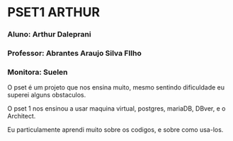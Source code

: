 # PSET1 ARTHUR
### Aluno: Arthur Daleprani
### Professor: Abrantes Araujo Silva FIlho
### Monitora: Suelen 

O pset é um projeto que nos ensina muito, mesmo sentindo dificuldade eu superei alguns obstaculos.


O pset 1 nos ensinou a usar maquina virtual, postgres, mariaDB, DBver, e o Architect.


Eu particulamente aprendi muito sobre os codigos, e sobre como usa-los.
